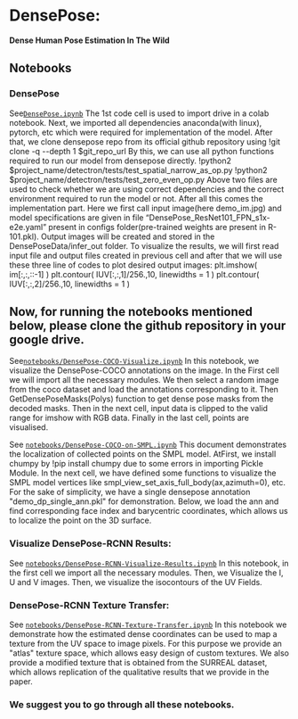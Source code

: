 # DensePose: 
**Dense Human Pose Estimation In The Wild**

## Notebooks

### DensePose
See[`DensePose.ipynb`](DensePose.ipynb)
The 1st code cell is used to import drive in a colab notebook. Next, we imported all dependencies anaconda(with linux), pytorch, etc which were required for implementation of the model. After that, we clone densepose repo from its official github repository using
!git clone -q --depth 1 $git_repo_url
By this, we can use all python functions required to run our model from densepose directly.
!python2 $project_name/detectron/tests/test_spatial_narrow_as_op.py
!python2 $project_name/detectron/tests/test_zero_even_op.py
Above two files are used to check whether we are using correct dependencies and the correct environment required to run the model or not. 
After all this comes the implementation part. Here we first call input image(here demo_im.jpg) and model specifications are given in file “DensePose_ResNet101_FPN_s1x-e2e.yaml” present in configs folder(pre-trained weights are present in R-101.pkl). Output images will be created and stored in the DensePoseData/infer_out folder. 
To visualize the results, we will first read input file and output files created in previous cell and after that we will use these three line of codes to plot desired output images:
plt.imshow( im[:,:,::-1] )
plt.contour( IUV[:,:,1]/256.,10, linewidths = 1 )
plt.contour( IUV[:,:,2]/256.,10, linewidths = 1 )

## Now, for running the notebooks mentioned below, please clone the github repository in your google drive.

See[`notebooks/DensePose-COCO-Visualize.ipynb`](notebooks/DensePose-COCO-Visualize.ipynb) 
In this notebook, we visualize the DensePose-COCO annotations on the image. In the First cell we will import all the necessary modules. We then select a random image from the coco dataset and load the annotations corresponding to it. Then GetDensePoseMasks(Polys) function to get dense pose masks from the decoded masks. Then in the next cell, input data is clipped to the valid range for imshow with RGB data. Finally in the last cell, points are visualised.


See [`notebooks/DensePose-COCO-on-SMPL.ipynb`](notebooks/DensePose-COCO-on-SMPL.ipynb) 
This document demonstrates the localization of collected points on the SMPL model. AtFirst, we install chumpy by !pip install chumpy due to some errors in importing Pickle Module. In the next cell, we have defined some functions to visualize the SMPL model vertices like smpl_view_set_axis_full_body(ax,azimuth=0), etc. For the sake of simplicity, we have a single densepose annotation "demo_dp_single_ann.pkl" for demonstration.
Below, we load the ann and find corresponding face index and barycentric coordinates, which allows us to localize the point on the 3D surface.


### Visualize DensePose-RCNN Results:

See [`notebooks/DensePose-RCNN-Visualize-Results.ipynb`](notebooks/DensePose-RCNN-Visualize-Results.ipynb) 
In this notebook, in the first cell we import all the necessary modules. Then, we Visualize the I, U and V images. Then, we visualize the isocontours of the UV Fields. 

### DensePose-RCNN Texture Transfer:

See [`notebooks/DensePose-RCNN-Texture-Transfer.ipynb`](notebooks/DensePose-RCNN-Texture-Transfer.ipynb) 
In this notebook we demonstrate how the estimated dense coordinates can be used to map a texture from the UV space to image pixels. For this purpose we provide an "atlas" texture space, which allows easy design of custom textures. We also provide a modified texture that is obtained from the SURREAL dataset, which allows replication of the qualitative results that we provide in the paper.

### We suggest you to go through all these notebooks.
